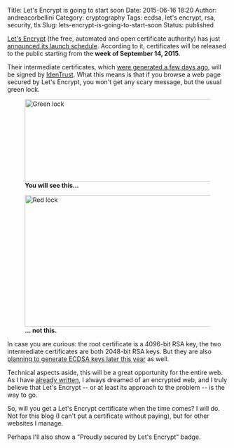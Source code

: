 Title: Let's Encrypt is going to start soon
Date: 2015-06-16 18:20
Author: andreacorbellini
Category: cryptography
Tags: ecdsa, let's encrypt, rsa, security, tls
Slug: lets-encrypt-is-going-to-start-soon
Status: published

[Let's Encrypt](https://letsencrypt.org/) (the free, automated and open certificate authority) has just [announced its launch schedule](https://letsencrypt.org/2015/06/16/lets-encrypt-launch-schedule.html). According to it, certificates will be released to the public starting from the **week of September 14, 2015**.

Their intermediate certificates, which [were generated a few days ago](https://letsencrypt.org/2015/06/04/isrg-ca-certs.html), will be signed by [IdenTrust](https://www.identrustssl.com/). What this means is that if you browse a web page secured by Let's Encrypt, you won't get any scary message, but the usual green lock.

<figure>
  <img src="{filename}/images/green-lock.png" alt="Green lock" width="612" height="188">
  <figcaption><strong>You will see this...</strong></figcaption>
</figure>

<figure>
  <img src="{filename}/images/red-lock.png" alt="Red lock" width="612" height="300">
  <figcaption><strong>... not this.</strong></figcaption>
</figure>

In case you are curious: the root certificate is a 4096-bit RSA key, the two intermediate certificates are both 2048-bit RSA keys. But they are also [planning to generate ECDSA keys later this year](https://letsencrypt.org/certificates/) as well.

Technical aspects aside, this will be a great opportunity for the entire web. As I have [already written]({filename}/2015-004-lets-encrypt.md), I always dreamed of an encrypted web, and I truly believe that Let's Encrypt -- or at least its approach to the problem -- is the way to go.

So, will you get a Let's Encrypt certificate when the time comes? I will do. Not for this blog (I can't put a certificate without paying), but for other websites I manage.

Perhaps I'll also show a "Proudly secured by Let's Encrypt" badge.
